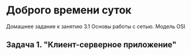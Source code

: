 # Доброго времени суток
Домашнее задание к занятию 3.1 Основы работы с сетью. Модель OSI
## Задача 1. "Клиент-серверное приложение"